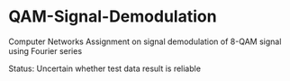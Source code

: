 # QAM-Signal-Demodulation
Computer Networks Assignment on signal demodulation of 8-QAM signal using Fourier series

Status: Uncertain whether test data result is reliable

